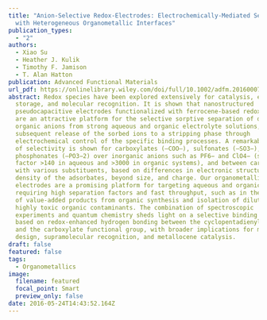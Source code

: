 ```yaml
---
title: "Anion-Selective Redox-Electrodes: Electrochemically-Mediated Separation
  with Heterogeneous Organometallic Interfaces"
publication_types:
  - "2"
authors:
  - Xiao Su
  - Heather J. Kulik
  - Timothy F. Jamison
  - T. Alan Hatton
publication: Advanced Functional Materials
url_pdf: https://onlinelibrary.wiley.com/doi/full/10.1002/adfm.201600079
abstract: Redox species have been explored extensively for catalysis, energy
  storage, and molecular recognition. It is shown that nanostructured
  pseudocapacitive electrodes functionalized with ferrocene-based redox polymers
  are an attractive platform for the selective sorptive separation of dilute
  organic anions from strong aqueous and organic electrolyte solutions, and
  subsequent release of the sorbed ions to a stripping phase through
  electrochemical control of the specific binding processes. A remarkable degree
  of selectivity is shown for carboxylates (–COO–), sulfonates (–SO3−), and
  phosphonates (–PO3−2) over inorganic anions such as PF6− and ClO4− (separation
  factor >140 in aqueous and >3000 in organic systems), and between carboxylates
  with various substituents, based on differences in electronic structure and
  density of the adsorbates, beyond size, and charge. Our organometallic redox
  electrodes are a promising platform for targeting aqueous and organic systems
  requiring high separation factors and fast throughput, such as in the recovery
  of value-added products from organic synthesis and isolation of dilute yet
  highly toxic organic contaminants. The combination of spectroscopic
  experiments and quantum chemistry sheds light on a selective binding mechanism
  based on redox-enhanced hydrogen bonding between the cyclopentadienyl ligand
  and the carboxylate functional group, with broader implications for molecular
  design, supramolecular recognition, and metallocene catalysis.
draft: false
featured: false
tags:
  - Organometallics
image:
  filename: featured
  focal_point: Smart
  preview_only: false
date: 2016-05-24T14:43:52.164Z
---
```

